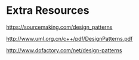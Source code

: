 # Extra Resources

https://sourcemaking.com/design_patterns

http://www.uml.org.cn/c++/pdf/DesignPatterns.pdf

http://www.dofactory.com/net/design-patterns